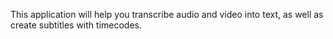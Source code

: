 This application will help you transcribe audio and video into text, as well as create subtitles with timecodes.
